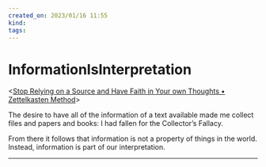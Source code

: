 ```yaml
---
created_on: 2023/01/16 11:55
kind:
tags:
---
```


# InformationIsInterpretation

<[Stop Relying on a Source and Have Faith in Your own Thoughts • Zettelkasten Method](https://zettelkasten.de/posts/dont-rely-on-source-have-faith-in-yourself/)>

The desire to have all of the information of a text available made me collect files and papers and books: I had fallen for the Collector’s Fallacy.

From there it follows that information is not a property of things in the world. Instead, information is part of our interpretation.

___
